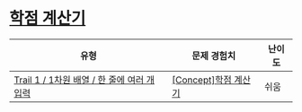 # [학점 계산기](https://www.codetree.ai/trails/complete/curated-cards/intro-credit-calculator)

|유형|문제 경험치|난이도|
|---|---|---|
|[Trail 1 / 1차원 배열 / 한 줄에 여러 개 입력](https://www.codetree.ai/trail-info/novice-low/)|[[Concept]학점 계산기](https://www.codetree.ai/trails/complete/curated-cards/intro-credit-calculator/)|쉬움|

